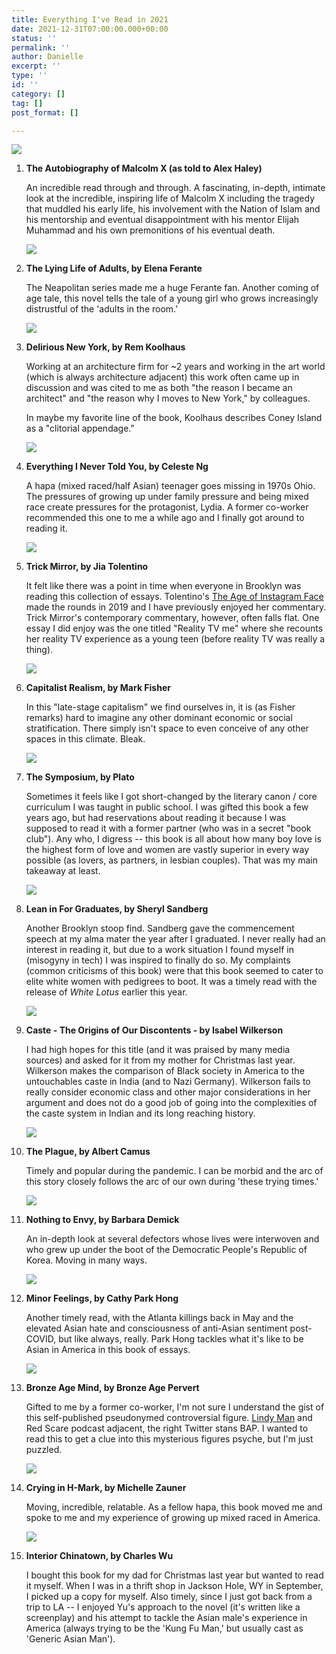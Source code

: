 ```yaml
---
title: Everything I've Read in 2021
date: 2021-12-31T07:00:00.000+00:00
status: ''
permalink: ''
author: Danielle
excerpt: ''
type: ''
id: ''
category: []
tag: []
post_format: []

---
```


![](https://live.staticflickr.com/65535/51760432953_3a0017d2e1_c.jpg)

 1. **The Autobiography of Malcolm X (as told to Alex Haley)**

    An incredible read through and through. A fascinating, in-depth, intimate look at the incredible, inspiring life of Malcolm X including the tragedy that muddled his early life, his involvement with the Nation of Islam and his mentorship and eventual disappointment with his mentor Elijah Muhammad and his own premonitions of his eventual death.

    ![](https://live.staticflickr.com/65535/51760195821_12be497554_c.jpg)
 2. **The Lying Life of Adults, by Elena Ferante**

    The Neapolitan series made me a huge Ferante fan. Another coming of age tale, this novel tells the tale of a young girl who grows increasingly distrustful of the 'adults in the room.'

    ![](https://live.staticflickr.com/65535/51760196136_b8e730949d_c.jpg)
 3. **Delirious New York, by Rem Koolhaus**

    Working at an architecture firm for \~2 years and working in the art world (which is always architecture adjacent) this work often came up in discussion and was cited to me as both "the reason I became an architect" and "the reason why I moves to New York," by colleagues.  
      
    In maybe my favorite line of the book, Koolhaus describes Coney Island as a "clitorial appendage."

    ![](https://live.staticflickr.com/65535/51760437848_34336c384a_c.jpg)
 4. **Everything I Never Told You, by Celeste Ng**

    A hapa (mixed raced/half Asian) teenager goes missing in 1970s Ohio. The pressures of growing up under family pressure and being mixed race create pressures for the protagonist, Lydia. A former co-worker recommended this one to me a while ago and I finally got around to reading it.

    ![](https://live.staticflickr.com/65535/51761113305_a086a43b64_z.jpg)
 5. **Trick Mirror, by Jia Tolentino**

    It felt like there was a point in time when everyone in Brooklyn was reading this collection of essays. Tolentino's [The Age of Instagram Face]() made the rounds in 2019 and I have previously enjoyed her commentary. Trick Mirror's contemporary commentary, however, often falls flat. One essay I did enjoy was the one titled "Reality TV me" where she recounts her reality TV experience as a young teen (before reality TV was really a thing).

    ![](https://live.staticflickr.com/65535/51759370307_64d342eff0.jpg)
 6. **Capitalist Realism, by Mark Fisher**

    In this "late-stage capitalism" we find ourselves in, it is (as Fisher remarks) hard to imagine any other dominant economic or social stratification. There simply isn't space to even conceive of any other spaces in this climate. Bleak. 

    ![](https://live.staticflickr.com/65535/51760850844_2905a88928.jpg)
 7. **The Symposium, by Plato**

    Sometimes it feels like I got short-changed by the literary canon / core curriculum I was taught in public school. I was gifted this book a few years ago, but had reservations about reading it because I was supposed to read it with a former partner (who was in a secret "book club"). Any who, I digress -- this book is all about how many boy love is the highest form of love and women are vastly superior in every way possible (as lovers, as partners, in lesbian couples). That was my main takeaway at least.

    ![](https://live.staticflickr.com/65535/51759371327_9d2b43b888.jpg)
 8. **Lean in For Graduates, by Sheryl Sandberg**

    Another Brooklyn stoop find. Sandberg gave the commencement speech at my alma mater the year after I graduated. I never really had an interest in reading it, but due to a work situation I found myself in (misogyny in tech) I was inspired to finally do so. My complaints (common criticisms of this book) were that this book seemed to cater to elite white women with pedigrees to boot. It was a timely read with the release of _White Lotus_ earlier this year.

    ![](https://live.staticflickr.com/65535/51760440758_d01cac53d4_z.jpg)
 9. **Caste - The Origins of Our Discontents - by Isabel Wilkerson**

    I had high hopes for this title (and it was praised by many media sources) and asked for it from my mother for Christmas last year. Wilkerson makes the comparison of Black society in America to the untouchables caste in India (and to Nazi Germany). Wilkerson fails to really consider economic class and other major considerations in her argument and does not do a good job of going into the complexities of the caste system in Indian and its long reaching history.

    ![](https://live.staticflickr.com/65535/51760850819_5c33c20b23.jpg)
10. **The Plague, by Albert Camus**

    Timely and popular during the pandemic. I can be morbid and the arc of this story closely follows the arc of our own during 'these trying times.'

    ![](https://live.staticflickr.com/65535/51761065605_43fea133ff.jpg)
11. **Nothing to Envy, by Barbara Demick**

    An in-depth look at several defectors whose lives were interwoven and who grew up under the boot of the Democratic People's Republic of Korea. Moving in many ways.

    ![](https://live.staticflickr.com/65535/51759372217_332eaa884e.jpg)
12. **Minor Feelings, by Cathy Park Hong**

    Another timely read, with the Atlanta killings back in May and the elevated Asian hate and consciousness of anti-Asian sentiment post-COVID, but like always, really. Park Hong tackles what it's like to be Asian in America in this book of essays.

    ![](https://live.staticflickr.com/65535/51760445358_88e50c8feb_n.jpg)
13. **Bronze Age Mind, by Bronze Age Pervert**

    Gifted to me by a former co-worker, I'm not sure I understand the gist of this self-published pseudonymed controversial figure. [Lindy Man](https://www.nytimes.com/2021/06/17/style/lindy.html) and Red Scare podcast adjacent, the right Twitter stans BAP. I wanted to read this to get a clue into this mysterious figures psyche, but I'm just puzzled.

    ![](https://live.staticflickr.com/65535/51760207421_f3c84c29e5_n.jpg)
14. **Crying in H-Mark, by Michelle Zauner**

    Moving, incredible, relatable. As a fellow hapa, this book moved me and spoke to me and my experience of growing up mixed raced in America.

    ![](https://live.staticflickr.com/65535/51761070065_5fc0800db4_n.jpg)
15. **Interior Chinatown, by Charles Wu**

    I bought this book for my dad for Christmas last year but wanted to read it myself. When I was in a thrift shop in Jackson Hole, WY in September, I picked up a copy for myself. Also timely, since I just got back from a trip to LA -- I enjoyed Yu's approach to the novel (it's written like a screenplay) and his attempt to tackle the Asian male's experience in America (always trying to be the 'Kung Fu Man,' but usually cast as 'Generic Asian Man').